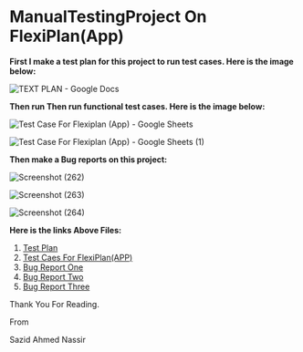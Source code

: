 # ManualTestingProject On FlexiPlan(App)

**First I make a test plan for this project to run test cases. Here is the image below:**

![TEXT PLAN - Google Docs](https://user-images.githubusercontent.com/90126212/213099681-2a3cc55d-e153-48d2-bef9-402ce4aa72e1.png)


**Then run Then run functional test cases. Here is the image below:**

![Test Case For Flexiplan (App) - Google Sheets](https://user-images.githubusercontent.com/90126212/213100903-d0faa312-34f8-411e-a5cb-15e9245b7c9d.png)

![Test Case For Flexiplan (App) - Google Sheets (1)](https://user-images.githubusercontent.com/90126212/213100927-16463416-b497-437f-ba28-a841c3f80422.png)


**Then make a Bug reports on this project:**


![Screenshot (262)](https://user-images.githubusercontent.com/90126212/213102366-810f73fb-4c9c-4a1c-a6c7-55b458f24cc9.png)

![Screenshot (263)](https://user-images.githubusercontent.com/90126212/213102417-07ffa638-7bc3-460b-9225-fccdeb027fdd.png)

![Screenshot (264)](https://user-images.githubusercontent.com/90126212/213102432-f88b6fa8-1b5e-4bee-9276-5bfc17b73b5d.png)


**Here is the links Above Files:**
1. [Test Plan](https://docs.google.com/document/d/1RDoxYMQSk9rFhhf6PHGKzobhggmiWP1ZeCiTPbFJ_rQ/edit?usp=share_link)
2. [Test Caes For FlexiPlan(APP)](https://docs.google.com/spreadsheets/d/1JoBTAgx1mgvq890tyvsbHgAVz0Ue9jRGYM_CA-gdix4/edit?usp=sharing)
3. [Bug Report One](https://docs.google.com/document/d/1ybFlaWjsAwtwFVt-HBqBOvaiS74U5euR/edit?usp=share_link&ouid=100388047820725855896&rtpof=true&sd=true)
4. [Bug Report Two](https://docs.google.com/document/d/19e4UmP1XJCtieeHpERx6Tyn0aqm0FbCO/edit?usp=share_link&ouid=100388047820725855896&rtpof=true&sd=true)
5. [Bug Report Three](https://docs.google.com/document/d/1OJgzWCXc-oArRdRUeTfS0eNTwmPgZ-px/edit?usp=share_link&ouid=100388047820725855896&rtpof=true&sd=true)

Thank You For Reading.

From

Sazid Ahmed Nassir
